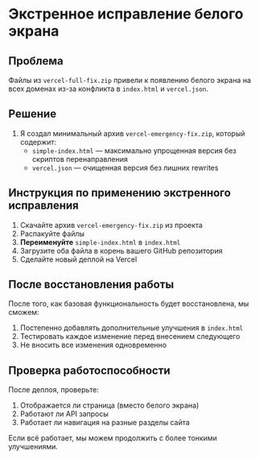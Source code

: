 # Экстренное исправление белого экрана

## Проблема
Файлы из `vercel-full-fix.zip` привели к появлению белого экрана на всех доменах из-за конфликта в `index.html` и `vercel.json`.

## Решение
1. Я создал минимальный архив `vercel-emergency-fix.zip`, который содержит:
   - `simple-index.html` — максимально упрощенная версия без скриптов перенаправления
   - `vercel.json` — очищенная версия без лишних rewrites

## Инструкция по применению экстренного исправления

1. Скачайте архив `vercel-emergency-fix.zip` из проекта
2. Распакуйте файлы
3. **Переименуйте** `simple-index.html` в `index.html`
4. Загрузите оба файла в корень вашего GitHub репозитория
5. Сделайте новый деплой на Vercel

## После восстановления работы

После того, как базовая функциональность будет восстановлена, мы сможем:
1. Постепенно добавлять дополнительные улучшения в `index.html`
2. Тестировать каждое изменение перед внесением следующего
3. Не вносить все изменения одновременно

## Проверка работоспособности

После деплоя, проверьте:
1. Отображается ли страница (вместо белого экрана)
2. Работают ли API запросы
3. Работает ли навигация на разные разделы сайта

Если всё работает, мы можем продолжить с более тонкими улучшениями.